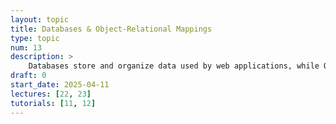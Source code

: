 ```yaml
---
layout: topic
title: Databases & Object-Relational Mappings
type: topic
num: 13
description: >
    Databases store and organize data used by web applications, while Object-Relational Mapping (ORM) tools allow developers to interact with databases using object-oriented programming. ORMs like SQLAlchemy simplify the process of querying, updating, and managing data in relational databases. Learning about databases and ORMs is crucial for building data-driven web applications.
draft: 0
start_date: 2025-04-11
lectures: [22, 23]
tutorials: [11, 12]
---
```

